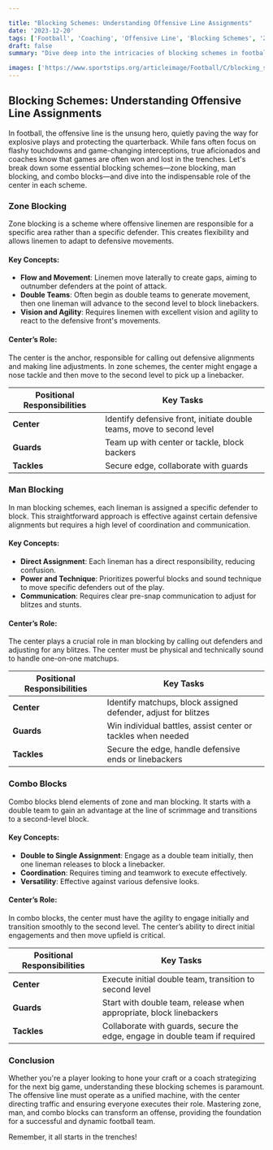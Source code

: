 ```yaml
---

title: "Blocking Schemes: Understanding Offensive Line Assignments"
date: '2023-12-20'
tags: ['Football', 'Coaching', 'Offensive Line', 'Blocking Schemes', 'Zone Blocking', 'Man Blocking', 'Combo Blocks', 'Center Role', 'Player Knowledge', 'Coaching Wisdom']
draft: false
summary: "Dive deep into the intricacies of blocking schemes in football. From zone blocking to man blocking and combo blocks, we explore the roles and responsibilities of the offensive line, with a focus on the pivotal role of the center."

images: ['https://www.sportstips.org/articleimage/Football/C/blocking_schemes_understanding_offensive_line_assignments.webp']
---
```


## Blocking Schemes: Understanding Offensive Line Assignments

In football, the offensive line is the unsung hero, quietly paving the way for explosive plays and protecting the quarterback. While fans often focus on flashy touchdowns and game-changing interceptions, true aficionados and coaches know that games are often won and lost in the trenches. Let's break down some essential blocking schemes—zone blocking, man blocking, and combo blocks—and dive into the indispensable role of the center in each scheme.

### Zone Blocking

Zone blocking is a scheme where offensive linemen are responsible for a specific area rather than a specific defender. This creates flexibility and allows linemen to adapt to defensive movements. 

#### Key Concepts:

- **Flow and Movement**: Linemen move laterally to create gaps, aiming to outnumber defenders at the point of attack.
- **Double Teams**: Often begin as double teams to generate movement, then one lineman will advance to the second level to block linebackers.
- **Vision and Agility**: Requires linemen with excellent vision and agility to react to the defensive front's movements.

#### Center’s Role:

The center is the anchor, responsible for calling out defensive alignments and making line adjustments. In zone schemes, the center might engage a nose tackle and then move to the second level to pick up a linebacker.

| Positional Responsibilities | Key Tasks |
| --------------------------- | --------- |
| **Center**                  | Identify defensive front, initiate double teams, move to second level |
| **Guards**                  | Team up with center or tackle, block backers |
| **Tackles**                 | Secure edge, collaborate with guards |

### Man Blocking

In man blocking schemes, each lineman is assigned a specific defender to block. This straightforward approach is effective against certain defensive alignments but requires a high level of coordination and communication.

#### Key Concepts:

- **Direct Assignment**: Each lineman has a direct responsibility, reducing confusion.
- **Power and Technique**: Prioritizes powerful blocks and sound technique to move specific defenders out of the play.
- **Communication**: Requires clear pre-snap communication to adjust for blitzes and stunts.

#### Center’s Role:

The center plays a crucial role in man blocking by calling out defenders and adjusting for any blitzes. The center must be physical and technically sound to handle one-on-one matchups.

| Positional Responsibilities | Key Tasks |
| --------------------------- | --------- |
| **Center**                  | Identify matchups, block assigned defender, adjust for blitzes |
| **Guards**                  | Win individual battles, assist center or tackles when needed |
| **Tackles**                 | Secure the edge, handle defensive ends or linebackers |

### Combo Blocks

Combo blocks blend elements of zone and man blocking. It starts with a double team to gain an advantage at the line of scrimmage and transitions to a second-level block.

#### Key Concepts:

- **Double to Single Assignment**: Engage as a double team initially, then one lineman releases to block a linebacker.
- **Coordination**: Requires timing and teamwork to execute effectively.
- **Versatility**: Effective against various defensive looks.

#### Center’s Role:

In combo blocks, the center must have the agility to engage initially and transition smoothly to the second level. The center’s ability to direct initial engagements and then move upfield is critical.

| Positional Responsibilities | Key Tasks |
| --------------------------- | --------- |
| **Center**                  | Execute initial double team, transition to second level |
| **Guards**                  | Start with double team, release when appropriate, block linebackers |
| **Tackles**                 | Collaborate with guards, secure the edge, engage in double team if required |

### Conclusion

Whether you're a player looking to hone your craft or a coach strategizing for the next big game, understanding these blocking schemes is paramount. The offensive line must operate as a unified machine, with the center directing traffic and ensuring everyone executes their role. Mastering zone, man, and combo blocks can transform an offense, providing the foundation for a successful and dynamic football team.

Remember, it all starts in the trenches!
```